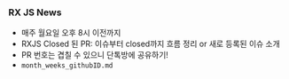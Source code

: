 ### RX JS News
- 매주 월요일 오후 8시 이전까지
- RXJS Closed 된 PR: 이슈부터 closed까지 흐름 정리 or 새로 등록된 이슈 소개
- PR 번호는 겹칠 수 있으니 단톡방에 공유하기!
- `month_weeks_githubID.md`
